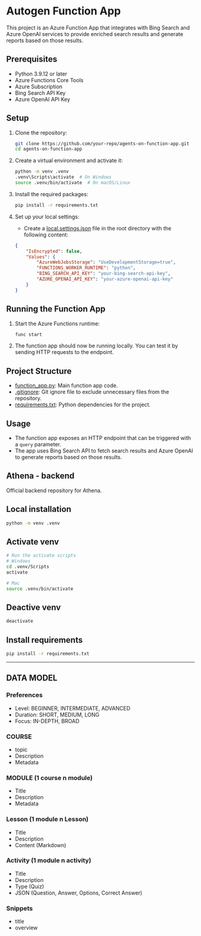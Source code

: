 # Autogen Function App

This project is an Azure Function App that integrates with Bing Search and Azure OpenAI services to provide enriched search results and generate reports based on those results.

## Prerequisites

- Python 3.9.12 or later
- Azure Functions Core Tools
- Azure Subscription
- Bing Search API Key
- Azure OpenAI API Key

## Setup

1. Clone the repository:
    ```sh
    git clone https://github.com/your-repo/agents-on-function-app.git
    cd agents-on-function-app
    ```

2. Create a virtual environment and activate it:
    ```sh
    python -m venv .venv
    .venv\Scripts\activate  # On Windows
    source .venv/bin/activate  # On macOS/Linux
    ```

3. Install the required packages:
    ```sh
    pip install -r requirements.txt
    ```

4. Set up your local settings:
    - Create a [local.settings.json](http://_vscodecontentref_/0) file in the root directory with the following content:
    ```json
    {
        "IsEncrypted": false,
        "Values": {
            "AzureWebJobsStorage": "UseDevelopmentStorage=true",
            "FUNCTIONS_WORKER_RUNTIME": "python",
            "BING_SEARCH_API_KEY": "your-bing-search-api-key",
            "AZURE_OPENAI_API_KEY": "your-azure-openai-api-key"
        }
    }
    ```

## Running the Function App

1. Start the Azure Functions runtime:
    ```sh
    func start
    ```

2. The function app should now be running locally. You can test it by sending HTTP requests to the endpoint.

## Project Structure

- [function_app.py](http://_vscodecontentref_/1): Main function app code.
- [.gitignore](http://_vscodecontentref_/2): Git ignore file to exclude unnecessary files from the repository.
- [requirements.txt](http://_vscodecontentref_/3): Python dependencies for the project.

## Usage

- The function app exposes an HTTP endpoint that can be triggered with a `query` parameter.
- The app uses Bing Search API to fetch search results and Azure OpenAI to generate reports based on those results.

## Athena - backend

Official backend repository for Athena.

## Local installation
```bash
python -m venv .venv
```

## Activate venv

```bash
# Run the activate scripts 
# Windows
cd .venv/Scripts
activate

# Mac
source .venv/bin/activate
```

## Deactive venv
```bash
deactivate
```

## Install requirements
```bash
pip install -r requirements.txt
```

----

## DATA MODEL
### Preferences
- Level: BEGINNER, INTERMEDIATE, ADVANCED 
- Duration: SHORT, MEDIUM, LONG
- Focus: IN-DEPTH, BROAD

### COURSE
- topic
- Description
- Metadata

### MODULE (1 course n module)
- Title
- Description
- Metadata

### Lesson (1 module n Lesson)
- Title
- Description
- Content (Markdown)

### Activity (1 module n activity)
- Title
- Description
- Type (Quiz)
- JSON (Question, Answer, Options, Correct Answer)

### Snippets
- title
- overview
